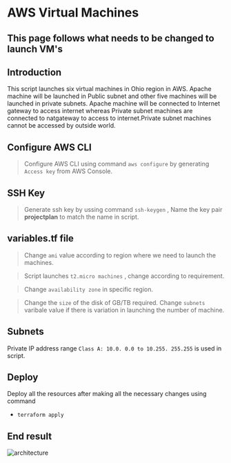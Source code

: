 # AWS Virtual Machines

## This page follows what needs to be changed to  launch VM's

## Introduction
This script launches six virtual machines in Ohio region in AWS. Apache machine will be  launched in Public subnet and other five machines will be launched in private subnets. Apache machine will be connected to Internet gateway to access internet whereas Private subnet machines are connected to natgateway to access to internet.Private subnet machines cannot be accessed by outside world.


## Configure AWS CLI

> Configure AWS CLI using command `aws configure` by generating `Access key` from AWS Console.
## SSH Key
> Generate ssh key by ussing command `ssh-keygen` , Name the key pair **projectplan** to match the name in script.

## variables.tf file

> Change `ami` value according to region where we need to launch the machines.
 

> Script launches `t2.micro machines` , change according to requirement.

> Change  `availability zone` in specific region.
 

> Change the `size` of the disk of GB/TB required.
> Change `subnets` varibale value if there is variation in launching the number of machine.

## Subnets

Private IP address range `Class A: 10.0. 0.0 to 10.255. 255.255` is used in script.

## Deploy
Deploy all the resources after making all the necessary changes using command
* `terraform apply`

## End result 
![architecture](https://user-images.githubusercontent.com/98507485/208663496-0aa03045-ed34-42a2-a321-f7745f47e0a4.png)








